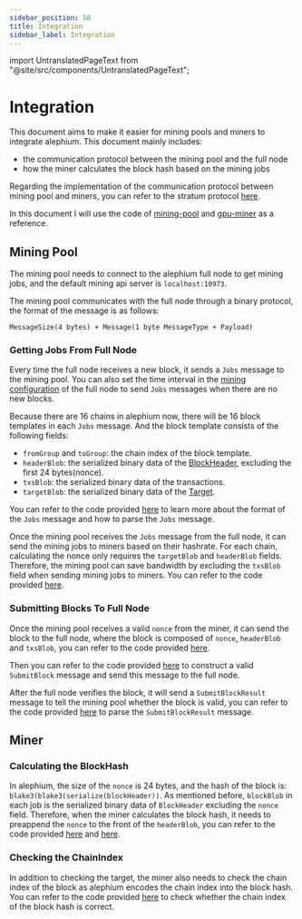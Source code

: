 ```yaml
---
sidebar_position: 50
title: Integration
sidebar_label: Integration
---
```


import UntranslatedPageText from "@site/src/components/UntranslatedPageText";

<UntranslatedPageText />

# Integration

This document aims to make it easier for mining pools and miners to integrate alephium. This document mainly includes:

* the communication protocol between the mining pool and the full node
* how the miner calculates the block hash based on the mining jobs

Regarding the implementation of the communication protocol between mining pool and miners, you can refer to the stratum protocol [here](alephium-stratum.md).

In this document I will use the code of [mining-pool](https://github.com/alephium/mining-pool) and [gpu-miner](https://github.com/alephium/gpu-miner) as a reference.


## Mining Pool

The mining pool needs to connect to the alephium full node to get mining jobs, and the default mining api server is `localhost:10973`.

The mining pool communicates with the full node through a binary protocol, the format of the message is as follows:

```
MessageSize(4 bytes) + Message(1 byte MessageType + Payload)
```

### Getting Jobs From Full Node

Every time the full node receives a new block, it sends a `Jobs` message to the mining pool. You can also set the time interval in the [mining configuration](https://github.com/alephium/alephium/blob/master/flow/src/main/resources/system_prod.conf.tmpl#L6) of the full node to send `Jobs` messages when there are no new blocks.

Because there are 16 chains in alephium now, there will be 16 block templates in each `Jobs` message. And the block template consists of the following fields:

* `fromGroup` and `toGroup`: the chain index of the block template.
* `headerBlob`: the serialized binary data of the [BlockHeader](https://github.com/alephium/alephium/blob/master/protocol/src/main/scala/org/alephium/protocol/model/BlockHeader.scala#L28), excluding the first 24 bytes(nonce).
* `txsBlob`: the serialized binary data of the transactions.
* `targetBlob`: the serialized binary data of the [Target](https://github.com/alephium/alephium/blob/master/protocol/src/main/scala/org/alephium/protocol/model/Target.scala#L32).

You can refer to the code provided [here](https://github.com/alephium/mining-pool/blob/master/lib/messages.js) to learn more about the format of the `Jobs` message and how to parse the `Jobs` message.

Once the mining pool receives the `Jobs` message from the full node, it can send the mining jobs to miners based on their hashrate. For each chain, calculating the nonce only requires the `targetBlob` and `headerBlob` fields. Therefore, the mining pool can save bandwidth by excluding the `txsBlob` field when sending mining jobs to miners. You can refer to the code provided [here](https://github.com/alephium/mining-pool/blob/master/lib/blockTemplate.js#L51).

### Submitting Blocks To Full Node

Once the mining pool receives a valid `nonce` from the miner, it can send the block to the full node, where the block is composed of `nonce`, `headerBlob` and `txsBlob`, you can refer to the code provided [here](https://github.com/alephium/mining-pool/blob/master/lib/pool.js#L119).

Then you can refer to the code provided [here](https://github.com/alephium/mining-pool/blob/master/lib/daemon.js#L49) to construct a valid `SubmitBlock` message and send this message to the full node.

After the full node verifies the block, it will send a `SubmitBlockResult` message to tell the mining pool whether the block is valid, you can refer to the code provided [here](https://github.com/alephium/mining-pool/blob/master/lib/messages.js#L72) to parse the `SubmitBlockResult` message.

## Miner

### Calculating the BlockHash

In alephium, the size of the `nonce` is 24 bytes, and the hash of the block is: `blake3(blake3(serialize(blockHeader))`. As mentioned before, `blockBlob` in each job is the serialized binary data of `BlockHeader` excluding the `nonce` field. Therefore, when the miner calculates the block hash, it needs to preappend the `nonce` to the front of the `headerBlob`, you can refer to the code provided [here](https://github.com/alephium/gpu-miner/blob/master/src/worker.h#L135) and [here](https://github.com/alephium/gpu-miner/blob/master/src/blake3/original-blake.hpp#L314).

### Checking the ChainIndex

In addition to checking the target, the miner also needs to check the chain index of the block as alephium encodes the chain index into the block hash. You can refer to the code provided [here](https://github.com/alephium/gpu-miner/blob/master/src/blake3/original-blake.hpp#LL303C2-L303C2) to check whether the chain index of the block hash is correct.
